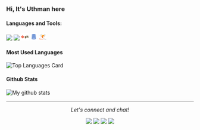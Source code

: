 ### Hi, It's Uthman here
<!-- I am Uthman Allison an aspiring Data Scientist. Interested in the theory and applications of Neural Networks (ConvNets in particular). 

- ☀️ Learning and Developing Machine Learning based projects in Python.
- 💻 Interned as an **ML Engineer** at [Rural Farmers Hub](https://ruralfarmershub.com/). 
- 👯 Looking to collaborate on cool computer vision projects. -->

#### **Languages and Tools:**  

<code><img height="20" src="https://raw.githubusercontent.com/shinokada/shinokada/master/assets/jupyter-notebook.png"></code>
<code><img height="20" src="https://raw.githubusercontent.com/shinokada/shinokada/master/assets/python.png"></code>
<code><img height="20" src="https://raw.githubusercontent.com/github/explore/80688e429a7d4ef2fca1e82350fe8e3517d3494d/topics/git/git.png"></code>
<code><img height="20" src="https://raw.githubusercontent.com/github/explore/80688e429a7d4ef2fca1e82350fe8e3517d3494d/topics/sql/sql.png"></code>
<code><img height="20" src="https://raw.githubusercontent.com/github/explore/80688e429a7d4ef2fca1e82350fe8e3517d3494d/topics/tensorflow/tensorflow.png"></code>

#### Most Used Languages
![Top Languages Card](https://github-readme-stats.vercel.app/api/top-langs/?username=alliwene&layout=compact)

#### Github Stats
![My github stats](https://github-readme-stats.vercel.app/api?username=alliwene&show_icons=true&theme=radical&hide=contribs,issues)


<hr>
<p align="center">
  <i>Let's connect and chat! </i>
<p align="center">
    <a href="https://twitter.com/alliwene" alt="Twitter"><img src="https://github.com/imdhruv99/imdhruv99/blob/master/readme/twitter.png"></a>
    <a href="https://www.linkedin.com/in/uthmanallison" alt="Linkedin"><img src="https://github.com/imdhruv99/imdhruv99/blob/master/readme/linkedin.png"></a>
    <a href="https://www.instagram.com/iamgoriola" alt="Instagram"><img src="https://github.com/imdhruv99/imdhruv99/blob/master/readme/insta.png"></a>
    <a href="https://github.com/alliwene" alt="GitHub"><img src="https://github.com/imdhruv99/imdhruv99/blob/master/readme/github.png"></a>
</p>
  
</p>
